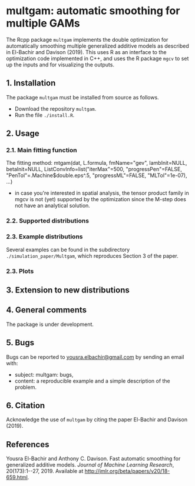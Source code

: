 # multgam: automatic smoothing for multiple GAMs
The Rcpp package `multgam` implements the double optimization for automatically smoothing multiple generalized additive models as described in El-Bachir and Davison (2019). This uses R as an interface to the optimization code implemented in C++, and uses the R package `mgcv` to set up the inputs and for visualizing the outputs.

## 1. Installation
The package `multgam` must be installed from source as follows.
- Download the repository `multgam`.
- Run the file `./install.R`.

## 2. Usage
### 2.1. Main fitting function
The fitting method:
mtgam(dat, L.formula, fmName="gev", lambInit=NULL, betaInit=NULL, ListConvInfo=list("iterMax"=500, "progressPen"=FALSE, "PenTol"=.Machine$double.eps^.5, "progressML"=FALSE, "MLTol"=1e-07), ...)

- in case you're interested in spatial analysis, the tensor product family in mgcv is not (yet) supported by the optimization since the M-step does not have an analytical solution.
### 2.2. Supported distributions

### 2.3. Example distributions
Several examples can be found in the subdirectory `./simulation_paper/Multgam`, which reproduces Section 3 of the paper.


### 2.3. Plots

## 3. Extension to new distributions

## 4. General comments
The package is under development. 

## 5. Bugs
Bugs can be reported to yousra.elbachir@gmail.com by sending an email with:
- subject: multgam: bugs,
- content: a reproducible example and a simple description of the problem.

## 6. Citation
Acknowledge the use of `multgam` by citing the paper El-Bachir and Davison (2019).

## References
Yousra El-Bachir and Anthony C. Davison. Fast automatic smoothing for generalized additive models. *Journal of Machine Learning Research*, 20(173):1--27, 2019. Available at http://jmlr.org/beta/papers/v20/18-659.html.


